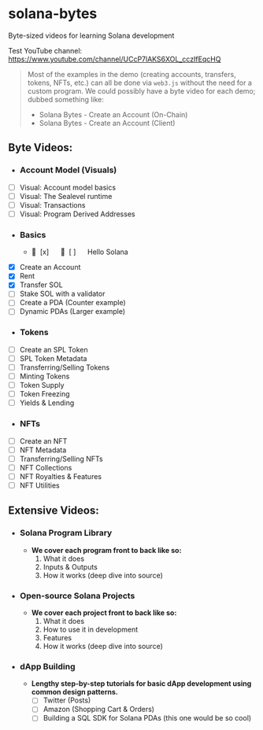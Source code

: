 # solana-bytes
Byte-sized videos for learning Solana development

Test YouTube channel: https://www.youtube.com/channel/UCcP7lAKS6XOL_cczIfEqcHQ


> Most of the examples in the demo (creating accounts, transfers, tokens, NFTs, etc.) can all be done via `web3.js` without the need for a custom program. We could possibly have a byte video for each demo; dubbed something like:
> - Solana Bytes - Create an Account (On-Chain)
> - Solana Bytes - Create an Account (Client)


## Byte Videos:
* ### Account Model (Visuals)
- [ ] Visual: Account model basics
- [ ] Visual: The Sealevel runtime
- [ ] Visual: Transactions
- [ ] Visual: Program Derived Addresses
* ### Basics
    * :crab:  [x]      :space_invader:  [ ]      Hello Solana
- [x] Create an Account
- [x] Rent
- [x] Transfer SOL
- [ ] Stake SOL with a validator
- [ ] Create a PDA (Counter example)
- [ ] Dynamic PDAs (Larger example)
* ### Tokens
- [ ] Create an SPL Token
- [ ] SPL Token Metadata
- [ ] Transferring/Selling Tokens
- [ ] Minting Tokens
- [ ] Token Supply
- [ ] Token Freezing
- [ ] Yields & Lending
* ### NFTs
- [ ] Create an NFT
- [ ] NFT Metadata
- [ ] Transferring/Selling NFTs
- [ ] NFT Collections
- [ ] NFT Royalties & Features
- [ ] NFT Utilities

## Extensive Videos:
* ### Solana Program Library
    * **We cover each program front to back like so:**
        1. What it does
        2. Inputs & Outputs
        3. How it works (deep dive into source)
* ### Open-source Solana Projects
    * **We cover each project front to back like so:**
        1. What it does
        2. How to use it in development
        2. Features
        3. How it works (deep dive into source)
* ### dApp Building
    * **Lengthy step-by-step tutorials for basic dApp development using common design patterns.**
        * [ ] Twitter (Posts)
        * [ ] Amazon (Shopping Cart & Orders)
        * [ ] Building a SQL SDK for Solana PDAs (this one would be so cool)
